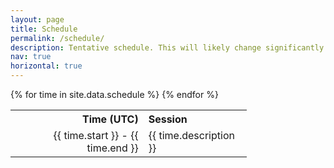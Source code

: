 ```yaml
---
layout: page
title: Schedule
permalink: /schedule/
description: Tentative schedule. This will likely change significantly.
nav: true
horizontal: true
---
```


<table style="width:75%">
        <tr>
        <th style="text-align:right">Time (UTC)</th>
        <th style="text-align:left">Session</th>
        </tr>
    {% for time in site.data.schedule %}
        <tr>
        <td style="text-align:right">{{ time.start }} - {{ time.end }} </td>
        <td style="text-align:left">{{ time.description }}</td>
        </tr>
    {% endfor %}
</table>
